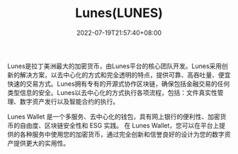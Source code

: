 ﻿---
weight: 
title: "Lunes(LUNES)"
description: "Lunes是拉丁美洲最大的加密货币，由Lunes平台的核心团队开发"
date: 2022-07-19T21:57:40+08:00
lastmod: 2022-07-19T16:45:40+08:00
draft: false
authors: ["seven"]
featuredImage: "luneslunes.webp"
link: "https://lunes.io/"
tags: ["数字代币","Lunes(LUNES)"]
categories: ["navigation"]
navigation: ["数字代币"]
lightgallery: true
toc: true
pinned: false
recommend: false
recommend1: false
---
Lunes是拉丁美洲最大的加密货币，由Lunes平台的核心团队开发。Lunes采用创新的解决方案，以去中心化的方式和完全透明的特点，提供可靠、高吞吐量、便宜快速的交易方式。Lunes拥有专有的开源式协作区块链，确保包括金融交易的任何类型信息的安全。Lunes以去中心化的方式执行各项流程，包括：文件真实性管理、数字资产发行以及智能合约的执行。

Lunes Wallet 是一个多服务、去中心化的钱包，具有网上银行的便利性、加密货币的自由度、区块链安全性和 ESG 实践。
在 Lunes Wallet，您可以在平台上提供的各种服务中使用您的加密货币，通过完全创新和信誉良好的设计为您的数字资产提供更大的实用性。